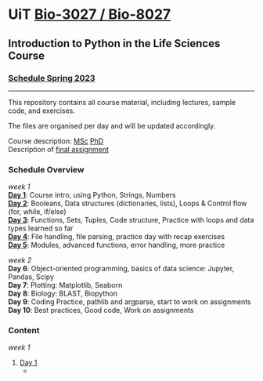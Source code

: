 # UiT [Bio-3027 / Bio-8027](https://uit.no/utdanning/emner/emne?p_document_id=785588&ar=2023&semester=V) 
## Introduction to Python in the Life Sciences Course 
### [Schedule Spring 2023](https://timeplan.uit.no/emne_timeplan.php?sem=23v&module=BIO-3027-1#week=1-25 "Timeplan")
---
This repository contains all course material, including lectures, sample code, and exercises.

The files are organised per day and will be updated accordingly.

Course description: [MSc](courseinfo/python_course_msc.pdf) [PhD](python_course_phd.pdf)  
Description of [final assignment](courseinfo/final_assignment_guidelines.pdf)

### Schedule Overview
_week 1_  
**[Day 1](basics_day1)**: Course intro, using Python, Strings, Numbers  
**[Day 2](datastructures_day2)**: Booleans, Data structures (dictionaries, lists), Loops & Control flow (for, while, if/else)  
**[Day 3](functions_day3)**: Functions, Sets, Tuples, Code structure, Practice with loops and data types learned so far  
**[Day 4](fileIO_day4)**: File handling, file parsing, practice day with recap exercises    
**[Day 5](modules_day5)**: Modules, advanced functions, error handling, more practice   

_week 2_  
**Day 6**: Object-oriented programming, basics of data science: Jupyter, Pandas, Scipy  
**Day 7**: Plotting: Matplotlib, Seaborn  
**Day 8**: Biology: BLAST, Biopython  
**Day 9**: Coding Practice, pathlib and argparse, start to work on assignments   
**Day 10**: Best practices, Good code, Work on assignments 

### Content
_week 1_
1. [Day 1](basics_day1)
	* [exercise list]:(basics_day1/day1_exercises.pdf)

